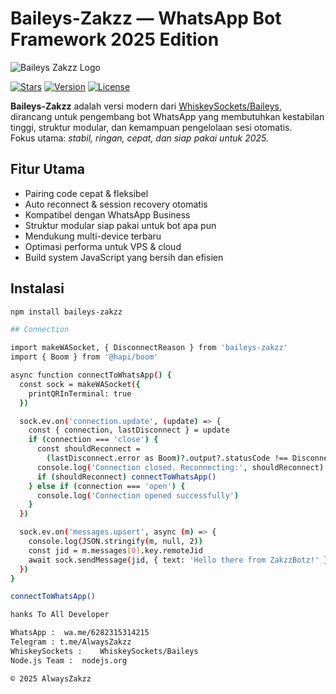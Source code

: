 # Baileys-Zakzz — WhatsApp Bot Framework 2025 Edition

![Baileys Zakzz Logo](https://img1.pixhost.to/images/9606/654011461_alwayszakzz.jpg)

[![Stars](https://img.shields.io/github/stars/ZakzzBotz/Bails?style=for-the-badge)](https://github.com/ZakzzBotz/Bails)
[![Version](https://img.shields.io/npm/v/baileys-zakzz?style=for-the-badge)](https://www.npmjs.com/package/baileys-zakzz)
[![License](https://img.shields.io/badge/license-MIT-blue?style=for-the-badge)](#license)

**Baileys-Zakzz** adalah versi modern dari [WhiskeySockets/Baileys](https://github.com/WhiskeySockets/Baileys), dirancang untuk pengembang bot WhatsApp yang membutuhkan kestabilan tinggi, struktur modular, dan kemampuan pengelolaan sesi otomatis.  
Fokus utama: *stabil, ringan, cepat, dan siap pakai untuk 2025.*

## Fitur Utama

- Pairing code cepat & fleksibel  
- Auto reconnect & session recovery otomatis  
- Kompatibel dengan WhatsApp Business  
- Struktur modular siap pakai untuk bot apa pun  
- Mendukung multi-device terbaru  
- Optimasi performa untuk VPS & cloud  
- Build system JavaScript yang bersih dan efisien  

## Instalasi

```bash
npm install baileys-zakzz

## Connection 

import makeWASocket, { DisconnectReason } from 'baileys-zakzz'
import { Boom } from '@hapi/boom'

async function connectToWhatsApp() {
  const sock = makeWASocket({
    printQRInTerminal: true
  })

  sock.ev.on('connection.update', (update) => {
    const { connection, lastDisconnect } = update
    if (connection === 'close') {
      const shouldReconnect =
        (lastDisconnect.error as Boom)?.output?.statusCode !== DisconnectReason.loggedOut
      console.log('Connection closed. Reconnecting:', shouldReconnect)
      if (shouldReconnect) connectToWhatsApp()
    } else if (connection === 'open') {
      console.log('Connection opened successfully')
    }
  })

  sock.ev.on('messages.upsert', async (m) => {
    console.log(JSON.stringify(m, null, 2))
    const jid = m.messages[0].key.remoteJid
    await sock.sendMessage(jid, { text: 'Hello there from ZakzzBotz!' })
  })
}

connectToWhatsApp()

hanks To All Developer 

WhatsApp :	wa.me/6282315314215
Telegram : t.me/AlwaysZakzz
WhiskeySockets :	WhiskeySockets/Baileys
Node.js Team :	nodejs.org

© 2025 AlwaysZakzz
